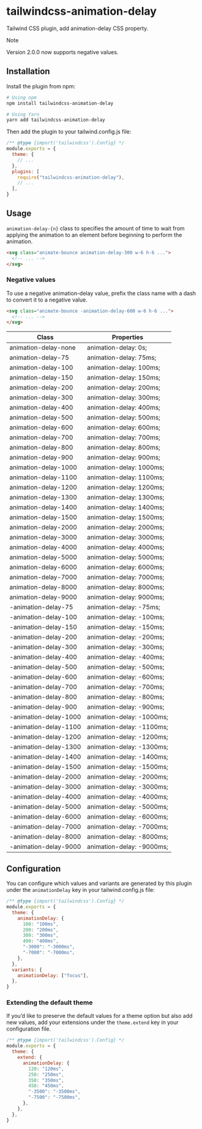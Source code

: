 # tailwindcss-animation-delay

Tailwind CSS plugin, add animation-delay CSS property.

> [!NOTE]
> Version 2.0.0 now supports negative values.

## Installation

Install the plugin from npm:

```sh
# Using npm
npm install tailwindcss-animation-delay

# Using Yarn
yarn add tailwindcss-animation-delay
```

Then add the plugin to your tailwind.config.js file:

```js
/** @type {import('tailwindcss').Config} */
module.exports = {
  theme: {
    // ...
  },
  plugins: [
    require("tailwindcss-animation-delay"),
    // ...
  ],
}
```

## Usage

`animation-delay-{n}` class to specifies the amount of time to wait from applying the animation to an element before beginning to perform the animation.

```html
<svg class="animate-bounce animation-delay-300 w-6 h-6 ...">
  <!-- ... -->
</svg>
```

### Negative values

To use a negative animation-delay value, prefix the class name with a dash to convert it to a negative value.

```html
<svg class="animate-bounce -animation-delay-600 w-6 h-6 ...">
  <!-- ... -->
</svg>
```


| Class                | Properties               |
| -------------------- | ------------------------ |
| animation-delay-none | animation-delay: 0s;     |
| animation-delay-75   | animation-delay: 75ms;   |
| animation-delay-100  | animation-delay: 100ms;  |
| animation-delay-150  | animation-delay: 150ms;  |
| animation-delay-200  | animation-delay: 200ms;  |
| animation-delay-300  | animation-delay: 300ms;  |
| animation-delay-400  | animation-delay: 400ms;  |
| animation-delay-500  | animation-delay: 500ms;  |
| animation-delay-600  | animation-delay: 600ms;  |
| animation-delay-700  | animation-delay: 700ms;  |
| animation-delay-800  | animation-delay: 800ms;  |
| animation-delay-900  | animation-delay: 900ms;  |
| animation-delay-1000 | animation-delay: 1000ms; |
| animation-delay-1100 | animation-delay: 1100ms; |
| animation-delay-1200 | animation-delay: 1200ms; |
| animation-delay-1300 | animation-delay: 1300ms; |
| animation-delay-1400 | animation-delay: 1400ms; |
| animation-delay-1500 | animation-delay: 1500ms; |
| animation-delay-2000 | animation-delay: 2000ms; |
| animation-delay-3000 | animation-delay: 3000ms; |
| animation-delay-4000 | animation-delay: 4000ms; |
| animation-delay-5000 | animation-delay: 5000ms; |
| animation-delay-6000 | animation-delay: 6000ms; |
| animation-delay-7000 | animation-delay: 7000ms; |
| animation-delay-8000 | animation-delay: 8000ms; |
| animation-delay-9000 | animation-delay: 9000ms; |
| -animation-delay-75   | animation-delay: -75ms;   |
| -animation-delay-100  | animation-delay: -100ms;  |
| -animation-delay-150  | animation-delay: -150ms;  |
| -animation-delay-200  | animation-delay: -200ms;  |
| -animation-delay-300  | animation-delay: -300ms;  |
| -animation-delay-400  | animation-delay: -400ms;  |
| -animation-delay-500  | animation-delay: -500ms;  |
| -animation-delay-600  | animation-delay: -600ms;  |
| -animation-delay-700  | animation-delay: -700ms;  |
| -animation-delay-800  | animation-delay: -800ms;  |
| -animation-delay-900  | animation-delay: -900ms;  |
| -animation-delay-1000 | animation-delay: -1000ms; |
| -animation-delay-1100 | animation-delay: -1100ms; |
| -animation-delay-1200 | animation-delay: -1200ms; |
| -animation-delay-1300 | animation-delay: -1300ms; |
| -animation-delay-1400 | animation-delay: -1400ms; |
| -animation-delay-1500 | animation-delay: -1500ms; |
| -animation-delay-2000 | animation-delay: -2000ms; |
| -animation-delay-3000 | animation-delay: -3000ms; |
| -animation-delay-4000 | animation-delay: -4000ms; |
| -animation-delay-5000 | animation-delay: -5000ms; |
| -animation-delay-6000 | animation-delay: -6000ms; |
| -animation-delay-7000 | animation-delay: -7000ms; |
| -animation-delay-8000 | animation-delay: -8000ms; |
| -animation-delay-9000 | animation-delay: -9000ms; |

## Configuration

You can configure which values and variants are generated by this plugin under the `animationDelay` key in your tailwind.config.js file:

```js
/** @type {import('tailwindcss').Config} */
module.exports = {
  theme: {
    animationDelay: {
      100: "100ms",
      200: "200ms",
      300: "300ms",
      400: "400ms",
      "-3000": "-3000ms",
      "-7000": "-7000ms",
    },
  },
  variants: {
    animationDelay: ["focus"],
  },
}
```

### Extending the default theme

If you’d like to preserve the default values for a theme option but also add new values, add your extensions under the `theme.extend` key in your configuration file.

```js
/** @type {import('tailwindcss').Config} */
module.exports = {
  theme: {
    extend: {
      animationDelay: {
        120: "120ms",
        250: "250ms",
        350: "350ms",
        450: "450ms",
        "-3500": "-3500ms",
        "-7500": "-7500ms",
      },
    },
  },
}
```
